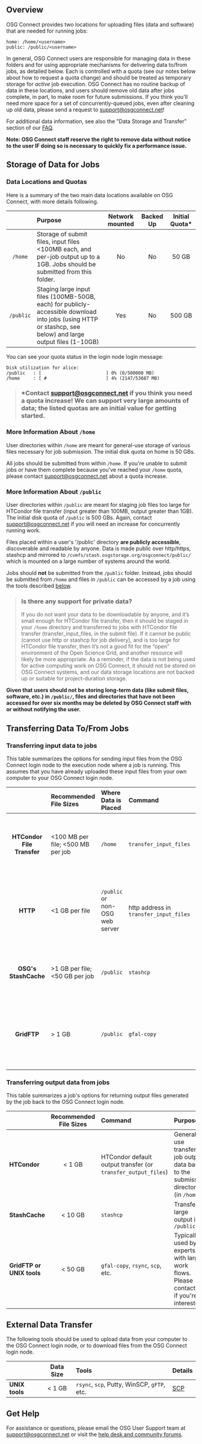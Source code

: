 [title]: - "Introduction to Data Management on OSG Connect"

## Overview

OSG Connect provides two locations for uploading files (data and software) that are 
needed for running jobs: 

    home: /home/<username>
    public: /public/<username>

In general, OSG Connect users are
 responsible for managing data in these folders and for using appropriate mechanisms 
 for delivering data to/from jobs, as detailed below. Each is controlled with a quota (see our notes below about how to request a quota change) and should be treated as temporary storage for _active_ job execution. OSG Connect has no routine backup of data in these locations, and users should remove old data after jobs complete, in part, to make room for future submissions. If you think you'll need more space for a set of concurrently-queued jobs, even after cleaning up old data, please send a 
 request to [support@osgconnect.net](mailto:support@osgconnect.net)!

For additional data information, see also the "Data Storage and Transfer" section of 
our [FAQ](5000634384#data-storage-and-transfer). 

**Note: OSG Connect staff reserve the right to remove data without notice to the user IF doing so is necessary to quickly fix a performance issue.**

## Storage of Data for Jobs

### Data Locations and Quotas

Here is a summary of the two main data locations available on OSG Connect, with more 
details following. 

|   |  **Purpose** | **Network mounted** | **Backed Up** | **Initial Quota\*** |
|:--------:|:------|:------:|:------:|:------:|
|  `/home`  | Storage of submit files, input files <100MB each, and per-job output up to a 1GB.  Jobs should be submitted from this folder. | No | No | 50 GB |
|  `/public`  | Staging large input files (100MB-50GB, each) for publicly-accessible download into jobs (using HTTP or stashcp, see below) and large output files (1-10GB) | Yes | No | 500 GB |

You can see your quota status in the login node login message: 

    Disk utilization for alice:
    /public   : [                        ] 0% (0/500000 MB)
    /home     : [ #                      ] 4% (2147/53687 MB)

> ### \*Contact [support@osgconnect.net](mailto:support@osgconnect.net) if you think you need a quota increase! We can support very large amounts of data; the listed quotas are an initial value for getting started. 

### More Information About `/home`

User directories within `/home` are meant for general-use storage of various files necessary for job submission. The initial disk quota on home is 50 GBs. 

All jobs should be submitted from within `/home`. If you're 
unable to submit jobs or have them complete because you've 
reached your `/home` quota, please 
contact [support@osgconnect.net](mailto:support@osgconnect.net) about a quota increase. 

### More Information About `/public`

User directories within `/public` are meant for staging job files too large for 
HTCondor file transfer (input greater than 100MB, output greater than 1GB). The initial disk quota of `/public` is 500 GBs. Again, contact [support@osgconnect.net](mailto:support@osgconnect.net) if you 
will need an increase for concurrently running work.

Files placed within a user's '/public' directory **are publicly accessible**, 
discoverable and readable by anyone. Data is made public over http/https, stashcp and mirrored to `/cvmfs/stash.osgstorage.org/osgconnect/public/` which is mounted on a large number of systems around the world.

Jobs should **not** be submitted from the `/public` folder. Instead, jobs should be 
submitted from `/home` and files in `/public` can be accessed by a job using the 
tools described [below](transferring-input-data-to-jobs). 

> ### Is there any support for private data?
> 
> If you do not want your data to be downloadable by anyone, and it’s small enough for
> HTCondor file transfer, then it should be staged in your `/home` directory and 
> transferred to jobs with HTCondor file transfer (transfer_input_files, in the submit 
> file). If it cannot be public (cannot use http or stashcp for job delivery), and is too
> large for HTCondor file transfer, then it’s not a good fit for the “open” environment of 
> the Open Science Grid, and another resource will likely be more appropriate. As a 
> reminder, if the data is not being used for active computing work on OSG Connect, it 
> should not be stored on OSG Connect systems, and our data storage locations are not 
> backed up or suitable for project-duration storage.

**Given that users should not be storing long-term data (like submit files, software, etc.) in `/public/`, files and directories that have not been accessed for over six months may be deleted by OSG Connect staff with or without notifying the user.**


## Transferring Data To/From Jobs

### Transferring input data to jobs

This table summarizes the options for sending input files from the OSG Connect login node to the execution node where a job is running. This assumes that you have already uploaded these input files from your own computer to your OSG Connect login node. 

|         | **Recommended File Sizes**| **Where Data is Placed** | **Command** | **Purpose** | **Details**|
|:--------:|:------|:-----|:-----|:----------|:------|
| **HTCondor File Transfer** | <100 MB per file; <500 MB per job | `/home` | `transfer_input_files` | General-use transfer of job input from within `/home`. |[HTCondor File Transfer](https://support.opensciencegrid.org/support/solutions/articles/5000639787)|
| **HTTP** |  <1 GB per file | `/public` or non-OSG web server | http address in `transfer_input_files`  | For input files 100MB-1GB, especially if shared across many jobs. |[HTTP Access](https://support.opensciencegrid.org/support/solutions/articles/5000639798)|
| **OSG's StashCache** | >1 GB per file; <50 GB per job | `/public` | `stashcp` | For the largest input files, only from within `/public`| [StashCache](https://support.opensciencegrid.org/support/solutions/articles/12000002775)|
| **GridFTP** |  > 1 GB | `/public` | `gfal-copy` | input staged in /public | Typically used by experts with large work flows. Please contact us if you're interested. |


### Transferring output data from jobs

This table summarizes a job's options for returning output files generated by the job back to the OSG Connect login node. 

|         | **Recommended File Sizes**| **Command** | **Purpose** | **Details**|
|:---------|:------:|:-----|:----------|:------|
| **HTCondor**    | < 1 GB  | HTCondor default output transfer (or `transfer_output_files`) | General-use transfer of job output data back to the submission directory (in `/home`). |[HTCondor Transfer](https://support.opensciencegrid.org/support/solutions/articles/5000639787)|
| **StashCache**        |  < 10 GB   | `stashcp` | Transfer large output into `/public`|  [StashCache](https://support.opensciencegrid.org/support/solutions/articles/12000002775) |
| **GridFTP or UNIX tools**        |  < 50 GB   | `gfal-copy`, `rsync`, `scp`, etc. | Typically used by experts with large work flows. Please contact us if you're interested.|

## External Data Transfer

The following tools should be used to upload data from your computer to the OSG Connect login node, or to download files from the OSG Connect login node. 

|  | **Data Size**| **Tools** |**Details**|
|:------------|:-------:|:------|:------| 
|**UNIX tools** | < 1 GB | `rsync`, `scp`, Putty, WinSCP, `gFTP`, etc.  |[SCP](https://support.opensciencegrid.org/support/solutions/articles/5000634376) |


## Get Help
For assistance or questions, please email the OSG User Support team  at [support@osgconnect.net](mailto:support@osgconnect.net) or visit the [help desk and community forums](http://support.opensciencegrid.org).



 

